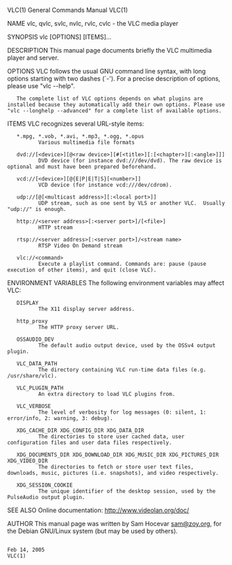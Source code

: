 VLC(1)                                                                                                                                          General Commands Manual                                                                                                                                          VLC(1)

NAME
       vlc, qvlc, svlc, nvlc, rvlc, cvlc - the VLC media player

SYNOPSIS
       vlc [OPTIONS] [ITEMS]...

DESCRIPTION
       This manual page documents briefly the VLC multimedia player and server.

OPTIONS
       VLC follows the usual GNU command line syntax, with long options starting with two dashes (`-').  For a precise description of options, please use "vlc --help".

       The complete list of VLC options depends on what plugins are installed because they automatically add their own options. Please use "vlc --longhelp --advanced" for a complete list of available options.

ITEMS
       VLC recognizes several URL-style items:

       *.mpg, *.vob, *.avi, *.mp3, *.ogg, *.opus
              Various multimedia file formats

       dvd://[<device>][@<raw device>][#[<title>][:[<chapter>][:<angle>]]]
              DVD device (for instance dvd:///dev/dvd). The raw device is optional and must have been prepared beforehand.

       vcd://[<device>][@{E|P|E|T|S}[<number>]]
              VCD device (for instance vcd:///dev/cdrom).

       udp://[@[<multicast address>][:<local port>]]
              UDP stream, such as one sent by VLS or another VLC.  Usually "udp://" is enough.

       http://<server address>[:<server port>]/[<file>]
              HTTP stream

       rtsp://<server address>[:<server port>]/<stream name>
              RTSP Video On Demand stream

       vlc://<command>
              Execute a playlist command. Commands are: pause (pause execution of other items), and quit (close VLC).

ENVIRONMENT VARIABLES
       The following environment variables may affect VLC:

       DISPLAY
              The X11 display server address.

       http_proxy
              The HTTP proxy server URL.

       OSSAUDIO_DEV
              The default audio output device, used by the OSSv4 output plugin.

       VLC_DATA_PATH
              The directory containing VLC run-time data files (e.g. /usr/share/vlc).

       VLC_PLUGIN_PATH
              An extra directory to load VLC plugins from.

       VLC_VERBOSE
              The level of verbosity for log messages (0: silent, 1: error/info, 2: warning, 3: debug).

       XDG_CACHE_DIR XDG_CONFIG_DIR XDG_DATA_DIR
              The directories to store user cached data, user configuration files and user data files respectively.

       XDG_DOCUMENTS_DIR XDG_DOWNLOAD_DIR XDG_MUSIC_DIR XDG_PICTURES_DIR XDG_VIDEO_DIR
              The directories to fetch or store user text files, downloads, music, pictures (i.e. snapshots), and video respectively.

       XDG_SESSION_COOKIE
              The unique identifier of the desktop session, used by the PulseAudio output plugin.

SEE ALSO
       Online documentation: http://www.videolan.org/doc/

AUTHOR
       This manual page was written by Sam Hocevar <sam@zoy.org>, for the Debian GNU/Linux system (but may be used by others).

                                                                                                                                                      Feb 14, 2005                                                                                                                                               VLC(1)
